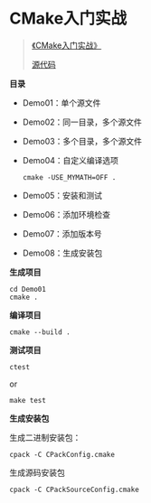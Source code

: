 # CMake入门实战

> [《CMake入门实战》](http://www.hahack.com/codes/cmake/)
>
> [源代码](https://github.com/wzpan/cmake-demo)



**目录**

- Demo01：单个源文件

- Demo02：同一目录，多个源文件

- Demo03：多个目录，多个源文件

- Demo04：自定义编译选项

  ```shell
  cmake -USE_MYMATH=OFF .
  ```

- Demo05：安装和测试

- Demo06：添加环境检查

- Demo07：添加版本号

- Demo08：生成安装包



**生成项目**

```shell
cd Demo01
cmake .
```



**编译项目**

```shell
cmake --build .
```



**测试项目**

```shell
ctest
```

or

```shell
make test
```



**生成安装包**

生成二进制安装包：

```shell
cpack -C CPackConfig.cmake
```

生成源码安装包

```shell
cpack -C CPackSourceConfig.cmake
```

